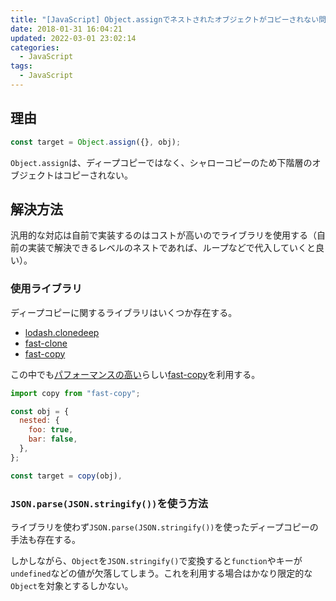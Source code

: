 ```yaml
---
title: "[JavaScript] Object.assignでネストされたオブジェクトがコピーされない問題"
date: 2018-01-31 16:04:21
updated: 2022-03-01 23:02:14
categories:
  - JavaScript
tags:
  - JavaScript
---
```


## 理由

```js
const target = Object.assign({}, obj);
```

`Object.assign`は、ディープコピーではなく、シャローコピーのため下階層のオブジェクトはコピーされない。

## 解決方法

汎用的な対応は自前で実装するのはコストが高いのでライブラリを使用する（自前の実装で解決できるレベルのネストであれば、ループなどで代入していくと良い）。

### 使用ライブラリ

ディープコピーに関するライブラリはいくつか存在する。

- [lodash.clonedeep](https://www.npmjs.com/package/lodash.clonedeep)
- [fast-clone](https://www.npmjs.com/package/fast-clone)
- [fast-copy](https://www.npmjs.com/package/fast-copy)

この中でも[パフォーマンスの高い](https://www.npmjs.com/package/fast-copy#benchmarks)らしい[fast-copy](https://www.npmjs.com/package/fast-copy)を利用する。

```js
import copy from "fast-copy";

const obj = {
  nested: {
    foo: true,
    bar: false,
  },
};

const target = copy(obj),
```

### `JSON.parse(JSON.stringify())`を使う方法

ライブラリを使わず`JSON.parse(JSON.stringify())`を使ったディープコピーの手法も存在する。

しかしながら、`Object`を`JSON.stringify()`で変換すると`function`やキーが`undefined`などの値が欠落してしまう。これを利用する場合はかなり限定的な`Object`を対象とするしかない。

